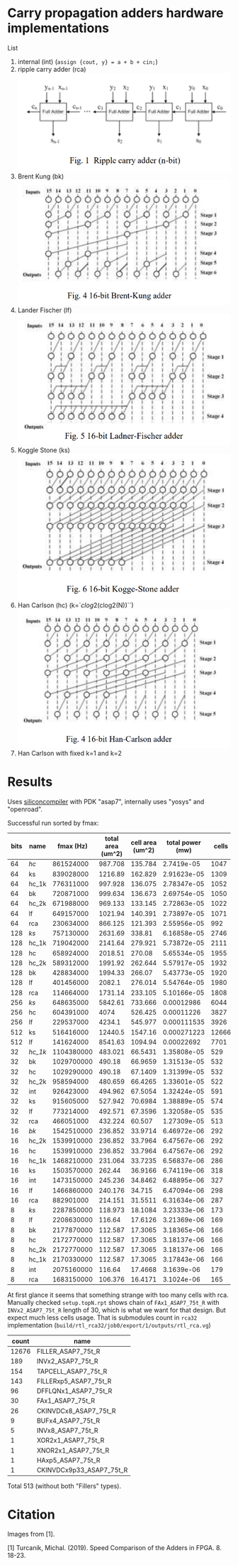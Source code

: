 Carry propagation adders hardware implementations
=================================================

List
1. internal (int) (`assign {cout, y} = a + b + cin;`)
2. ripple carry adder (rca) ![rca.png](rca.png)
3. Brent Kung (bk) ![brent_kung.png](brent_kung.png)
4. Lander Fischer (lf) ![ladner_fischer.png](ladner_fischer.png)
5. Koggle Stone (ks) ![kogge_stone.png](kogge_stone.png)
6. Han Carlson (hc) (k=`$clog2($clog2(N))``) ![han_carlson.png](han_carlson.png)
7. Han Carlson with fixed k=1 and k=2

Results
=======

Uses [siliconcompiler](https://www.siliconcompiler.com/) with PDK "asap7", internally uses "yosys" and "openroad".

[//]: # (not all runs was successful)
[//]: # (| bits | name | pipeline step | error   | fmax before step |)
[//]: # (|------|------|---------------|---------|------------------|)
[//]: # (| 256  | bk   | route         | SIGSEGV | 331.90 MHz       |)
[//]: # (| 64   | int  | place         | SIGSEGV | 616.32 MHz       |)
[//]: # (| 512  | hc   | place         | SIGSEGV | 533.01 MHz       |)
[//]: # (| 512  | ks   | place         | SIGSEGV | 539.41 MHz       |)
[//]: # (| 512  | bk   | place         | SIGSEGV | 184.71 MHz       |)
[//]: # (| 512  | lf   | place         | SIGSEGV | 140.64 MHz       |)
 

Successful run sorted by fmax:

| bits | name    | fmax (Hz)  | total area (um^2) | cell area (um^2) | total power (mw) | cells |
|------|---------|------------|-------------------|------------------|------------------|-------|
| 64   | *hc*    | 861524000  | 987.708           | 135.784          | 2.7419e-05       | 1047  |
| 64   | ks      | 839028000  | 1216.89           | 162.829          | 2.91623e-05      | 1309  |
| 64   | hc_1k   | 776311000  | 997.928           | 136.075          | 2.78347e-05      | 1052  |
| 64   | bk      | 720871000  | 999.634           | 136.673          | 2.69754e-05      | 1050  |
| 64   | hc_2k   | 671988000  | 969.133           | 133.145          | 2.72863e-05      | 1022  |
| 64   | lf      | 649157000  | 1021.94           | 140.391          | 2.73897e-05      | 1071  |
| 64   | rca     | 230634000  | 866.125           | 121.393          | 2.55956e-05      | 992   |
| 128  | *ks*    | 757130000  | 2631.69           | 338.81           | 6.16858e-05      | 2746  |
| 128  | hc_1k   | 719042000  | 2141.64           | 279.921          | 5.73872e-05      | 2111  |
| 128  | hc      | 658924000  | 2018.51           | 270.08           | 5.65534e-05      | 1955  |
| 128  | hc_2k   | 589312000  | 1991.92           | 262.644          | 5.57917e-05      | 1932  |
| 128  | bk      | 428834000  | 1994.33           | 266.07           | 5.43773e-05      | 1920  |
| 128  | lf      | 401456000  | 2082.1            | 276.014          | 5.54764e-05      | 1980  |
| 128  | rca     | 114664000  | 1731.14           | 233.105          | 5.10166e-05      | 1808  |
| 256  | *ks*    | 648635000  | 5842.61           | 733.666          | 0.00012986       | 6044  |
| 256  | hc      | 604391000  | 4074              | 526.425          | 0.00011226       | 3827  |
| 256  | lf      | 229537000  | 4234.1            | 545.977          | 0.000111535      | 3926  |
| 512  | ks      | 516416000  | 12440.5           | 1547.16          | 0.000271223      | 12666 |
| 512  | lf      | 141624000  | 8541.63           | 1094.94          | 0.00022692       | 7701  |
| 32   | *hc_1k* | 1104380000 | 483.021           | 66.5431          | 1.35808e-05      | 529   |
| 32   | bk      | 1029700000 | 490.18            | 66.9659          | 1.31513e-05      | 532   |
| 32   | hc      | 1029290000 | 490.18            | 67.1409          | 1.31399e-05      | 532   |
| 32   | hc_2k   | 958594000  | 480.659           | 66.4265          | 1.33601e-05      | 522   |
| 32   | int     | 926423000  | 494.962           | 67.5054          | 1.32424e-05      | 591   |
| 32   | ks      | 915605000  | 527.942           | 70.6984          | 1.38889e-05      | 574   |
| 32   | lf      | 773214000  | 492.571           | 67.3596          | 1.32058e-05      | 535   |
| 32   | rca     | 466051000  | 432.224           | 60.507           | 1.27309e-05      | 513   |
| 16   | *bk*    | 1542510000 | 236.852           | 33.9714          | 6.46972e-06      | 292   |
| 16   | hc_2k   | 1539910000 | 236.852           | 33.7964          | 6.47567e-06      | 292   |
| 16   | hc      | 1539910000 | 236.852           | 33.7964          | 6.47567e-06      | 292   |
| 16   | hc_1k   | 1468210000 | 231.064           | 33.7235          | 6.56837e-06      | 286   |
| 16   | ks      | 1503570000 | 262.44            | 36.9166          | 6.74119e-06      | 318   |
| 16   | int     | 1473150000 | 245.236           | 34.8462          | 6.48895e-06      | 327   |
| 16   | lf      | 1466860000 | 240.176           | 34.715           | 6.47094e-06      | 298   |
| 16   | rca     | 882901000  | 214.151           | 31.5511          | 6.31634e-06      | 287   |
| 8    | *ks*    | 2287850000 | 118.973           | 18.1084          | 3.23333e-06      | 173   |
| 8    | lf      | 2208630000 | 116.64            | 17.6126          | 3.21369e-06      | 169   |
| 8    | bk      | 2177870000 | 112.587           | 17.3065          | 3.18365e-06      | 166   |
| 8    | hc      | 2172770000 | 112.587           | 17.3065          | 3.18137e-06      | 166   |
| 8    | hc_2k   | 2172770000 | 112.587           | 17.3065          | 3.18137e-06      | 166   |
| 8    | hc_1k   | 2170330000 | 112.587           | 17.3065          | 3.17843e-06      | 166   |
| 8    | int     | 2075160000 | 116.64            | 17.4668          | 3.1639e-06       | 179   |
| 8    | rca     | 1683150000 | 106.376           | 16.4171          | 3.1024e-06       | 165   |

At first glance it seems that something strange with too many cells with rca.
Manually checked `setup.topN.rpt` shows chain of `FAx1_ASAP7_75t_R` with `INVx2_ASAP7_75t_R` length of 30, which is what we want for that design.
But expect much less cells usage. 
That is submodules count in `rca32` implementation (`build/rtl_rca32/job0/export/1/outputs/rtl_rca.vg`)

| count | name                     |
|-------|--------------------------|
| 12676 | FILLER_ASAP7_75t_R       |
| 189   | INVx2_ASAP7_75t_R        |
| 154   | TAPCELL_ASAP7_75t_R      |
| 143   | FILLERxp5_ASAP7_75t_R    |
| 96    | DFFLQNx1_ASAP7_75t_R     |
| 30    | FAx1_ASAP7_75t_R         |
| 26    | CKINVDCx8_ASAP7_75t_R    |
| 9     | BUFx4_ASAP7_75t_R        |
| 5     | INVx8_ASAP7_75t_R        |
| 1     | XOR2x1_ASAP7_75t_R       |
| 1     | XNOR2x1_ASAP7_75t_R      |
| 1     | HAxp5_ASAP7_75t_R        |
| 1     | CKINVDCx9p33_ASAP7_75t_R |

Total 513 (without both "Fillers" types).

Citation
========
Images from [1].

[1] Turcanik, Michal. (2019). Speed Comparison of the Adders in FPGA. 8. 18-23. 